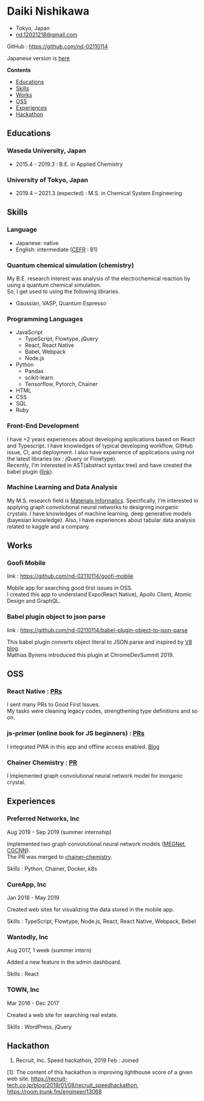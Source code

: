 # Daiki Nishikawa

- Tokyo, Japan
- nd.12021218@gmail.com

GitHub : https://github.com/nd-02110114

Japanese version is [here](https://github.com/nd-02110114/resume/blob/master/README-ja.md)


**Contents**

* [Educations](##Educations)
* [Skills](##Skills)
* [Works](##Works)
* [OSS](##OSS)
* [Experiences](##Experiences)
* [Hackathon](##Hackathon)


## Educations

### Waseda University, Japan

- 2015.4 - 2019.3 : B.E. in Applied Chemistry

### University of Tokyo, Japan

- 2019.4 – 2021.3 (expected) : M.S. in Chemical System Engineering

## Skills

### Language

- Japanese: native
- English: intermediate ([CEFR](https://www.coe.int/en/web/common-european-framework-reference-languages/level-descriptions) : B1)

### Quantum chemical simulation (chemistry)

My B.E. research interest was analysis of the electrochemical reaction by using a quantum chemical simulation.  
So, I get used to using the following libraries.

- Gaussian, VASP, Quantum Espresso

### Programming Languages

- JavaScript
  - TypeScript, Flowtype, jQuery
  - React, React Native
  - Babel, Webpack
  - Node.js
- Python
  - Pandas
  - scikit-learn
  - Tensorflow, Pytorch, Chainer
- HTML
- CSS
- SQL
- Ruby

### Front-End Development

I have +2 years experiences about developing applications based on React and Typescript. I have knowledges of typical developing workflow, GitHub issue, CI, and deployment. I also have experience of applications using not the latest libraries (ex : jQuery or Flowtype).  
Recently, I'm interested in AST(abstract syntax tree) and have created the babel plugin ([link](https://github.com/nd-02110114/babel-plugin-object-to-json-pars)).

### Machine Learning and Data Analysis

My M.S. research field is [Materials Informatics](https://en.wikipedia.org/wiki/Materials_informatics). Specifically, I'm interested in applying graph convolutional neural networks to designing  inorganic crystals. I have knowledges of machine learning, deep generative models (bayesian knowledge). Also, I have experiences about tabular data analysis related to kaggle and a company.

## Works

### Goofi Mobile

link : https://github.com/nd-02110114/goofi-mobile

Mobile app for searching good first issues in OSS.  
I created this app to understand Expo(React Native), Apollo Client, Atomic Design and GraphQL.

### Babel plugin object to json parse

link : https://github.com/nd-02110114/babel-plugin-object-to-json-parse

This babel plugin converts object literal to JSON.parse and inspired by [V8 blog](https://v8.dev/blog/cost-of-javascript-2019#json).  
Mathias Bynens introduced this plugin at ChromeDevSummit 2019.

## OSS

### React Native : [PRs](https://github.com/facebook/react-native/pulls?q=is%3Apr+author%3And-02110114+is%3Aclosed)

I sent many PRs to Good First Issues.  
My tasks were cleaning legacy codes, strengthening type definitions and so on.

### js-primer (online book for JS beginners) : [PRs](https://github.com/asciidwango/js-primer/pulls?q=is%3Apr+author%3And-02110114+is%3Aclosed)

I integrated PWA in this app and offline access enabled.
[Blog](https://efcl.info/2018/05/25/js-primer-offline/)

### Chainer Chemistry : [PR](https://github.com/chainer/chainer-chemistry/pull/405)

I implemented graph convolutional neural network model for inorganic crystal.


## Experiences

### Preferred Networks, Inc

Aug 2019 - Sep 2019 (summer internship)

Implemented two graph convolutional neural network models ([MEGNet](https://pubs.acs.org/doi/10.1021/acs.chemmater.9b01294), [CGCNN](https://journals.aps.org/prl/abstract/10.1103/PhysRevLett.120.145301)).  
The PR was merged to [chainer-chemistry](https://github.com/chainer/chainer-chemistry).

Skills : Python, Chainer, Docker, k8s

### CureApp, Inc 

Jan 2018 - May 2019

Created web sites for visualizing the data stored in the mobile app.

Skills : TypeScript, Flowtype, Node.js, React, React Native, Webpack, Bebel

### Wantedly, Inc 

Aug 2017, 1 week (summer intern)

Added a new feature in the admin dashboard.

Skills : React

### TOWN, Inc 

Mar 2016 - Dec 2017

Created a web site for searching real estate.

Skills : WordPress, jQuery

## Hackathon

1. Recruit, Inc. Speed hackathon, 2019 Feb : Joined

[1]: The content of this hackathon is improving lighthouse score of a given web site. https://recruit-tech.co.jp/blog/2019/01/08/recruit_speedhackathon, https://room.trunk.fm/engineer/13068

